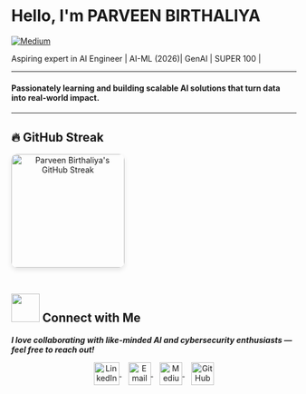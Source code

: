 #  Hello, I'm PARVEEN BIRTHALIYA

[![Medium](https://img.shields.io/badge/-Medium-12100E?&style=for-the-badge&logo=Medium&logoColor=white)](https://medium.com/@Bit_Picker)

Aspiring expert in AI Engineer | AI-ML (2026)| GenAI | SUPER 100 |

---

#### Passionately learning and building scalable AI solutions that turn data into real-world impact.
---

## 🔥 GitHub Streak

<div align="center" style="display: flex; justify-content: space-between; align-items: center; gap: 20px; flex-wrap: wrap;">

 
  
  <img height="200" align="center" src="https://github-readme-streak-stats.herokuapp.com/?user=Parveen-Birthaliya&theme=tokyonight&fire=FF801F&currStreakNum=FFBE69&currStreakLabel=FFBE69" alt="Parveen Birthaliya's GitHub Streak" style="border-radius: 10px; box-shadow: 0 4px 8px rgba(0, 0, 0, 0.1);" />

</div>

<br>

<h2><img src="https://raw.githubusercontent.com/ShahriarShafin/ShahriarShafin/main/Assets/handshake.gif" width="50px"> Connect with Me</h2>
<em><b>I love collaborating with like-minded AI and cybersecurity enthusiasts — feel free to reach out!</b></em>

<br>

<p align="center">
  <a href="https://www.linkedin.com/in/parveen-birthaliya-66b413314/" target="_blank">
    <img align="center" src="https://i.pinimg.com/originals/de/b4/6f/deb46f02a59e3b3a2aa58fac16290d63.gif" alt="LinkedIn" height="40" width="45" style="vertical-align: middle;" />
  </a>
  &nbsp;&nbsp;
  <a href="mailto:parveenbirthaliya@gmail.com" target="_blank">
    <img align="center" src="https://user-images.githubusercontent.com/86669668/171339003-ef5b5c96-eac8-478c-a9cc-318ca9477fce.gif" alt="Email" width="40" style="vertical-align: middle;" />
  </a>
  &nbsp;&nbsp;
  <a href="https://medium.com/@Bit_Picker" target="_blank">
    <img align="center" src="https://cdn-icons-png.flaticon.com/512/5968/5968906.png" alt="Medium" height="40" width="40" style="vertical-align: middle;" />
  </a>
  &nbsp;&nbsp;
  <a href="https://github.com/Parveen-Birthaliya" target="_blank">
    <img align="center" src="https://github.githubassets.com/images/modules/logos_page/GitHub-Mark.png" alt="GitHub" height="40" width="40" style="vertical-align: middle;" />
  </a>
</p>

<br>

